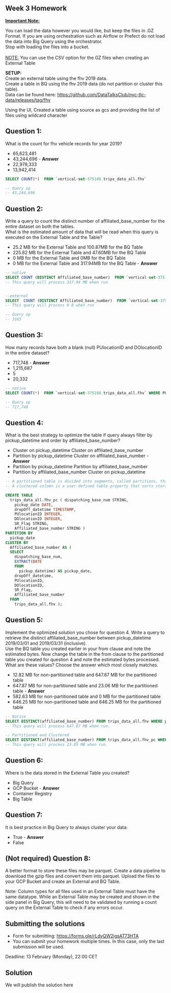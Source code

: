 ## Week 3 Homework
<b><u>Important Note:</b></u> <p>You can load the data however you would like, but keep the files in .GZ Format. 
If you are using orchestration such as Airflow or Prefect do not load the data into Big Query using the orchestrator.</br> 
Stop with loading the files into a bucket. </br></br>
<u>NOTE:</u> You can use the CSV option for the GZ files when creating an External Table</br>

<b>SETUP:</b></br>
Create an external table using the fhv 2019 data. </br>
Create a table in BQ using the fhv 2019 data (do not partition or cluster this table). </br>
Data can be found here: https://github.com/DataTalksClub/nyc-tlc-data/releases/tag/fhv </p>

Using the UI, Created a table using source as gcs and providing the list of files using wildcard character


## Question 1:
What is the count for fhv vehicle records for year 2019?
- 65,623,481
- 43,244,696 - __Answer__
- 22,978,333
- 13,942,414

```sql
SELECT COUNT(*)  FROM `vertical-set-375108.trips_data_all.fhv` 

-- Query op
-- 43,244,696
```

## Question 2:
Write a query to count the distinct number of affiliated_base_number for the entire dataset on both the tables.</br> 
What is the estimated amount of data that will be read when this query is executed on the External Table and the Table?

- 25.2 MB for the External Table and 100.87MB for the BQ Table
- 225.82 MB for the External Table and 47.60MB for the BQ Table
- 0 MB for the External Table and 0MB for the BQ Table
- 0 MB for the External Table and 317.94MB for the BQ Table - __Answer__

```sql
-- native
SELECT COUNT (DISTINCT Affiliated_base_number)  FROM `vertical-set-375108.trips_data_all.fhv` 
-- This query will process 317.94 MB when run


--external
SELECT  COUNT (DISTINCT Affiliated_base_number)  FROM `vertical-set-375108.trips_data_all.fhv_external`
-- This query will process 0 B when run

-- Query op
-- 3165
```

## Question 3:
How many records have both a blank (null) PUlocationID and DOlocationID in the entire dataset?
- 717,748 - __Answer__
- 1,215,687
- 5
- 20,332

```sql
-- native
SELECT COUNT(*)  FROM `vertical-set-375108.trips_data_all.fhv` WHERE PULocationID IS NULL AND DOLocationID IS NULL

-- Query op
-- 717,748
```


## Question 4:
What is the best strategy to optimize the table if query always filter by pickup_datetime and order by affiliated_base_number?
- Cluster on pickup_datetime Cluster on affiliated_base_number
- Partition by pickup_datetime Cluster on affiliated_base_number - __Answer__
- Partition by pickup_datetime Partition by affiliated_base_number
- Partition by affiliated_base_number Cluster on pickup_datetime

```sql
-- A partitioned table is divided into segments, called partitions, that make it easier to manage and query your data.
-- A clustered column is a user-defined table property that sorts storage blocks based on the values in the clustered columns.

CREATE TABLE
  trips_data_all.fhv_pc ( dispatching_base_num STRING,
    pickup_date DATE,
    dropOff_datetime TIMESTAMP,
    PUlocationID INTEGER,
    DOlocationID INTEGER,
    SR_Flag STRING,
    Affiliated_base_number STRING )
PARTITION BY
  pickup_date
CLUSTER BY
  Affiliated_base_number AS (
  SELECT
    dispatching_base_num,
    EXTRACT(DATE
    FROM
      pickup_datetime) AS pickup_date,
    dropOff_datetime,
    PUlocationID,
    DOlocationID,
    SR_Flag,
    Affiliated_base_number
  FROM
    trips_data_all.fhv );
```


## Question 5:
Implement the optimized solution you chose for question 4. Write a query to retrieve the distinct affiliated_base_number between pickup_datetime 2019/03/01 and 2019/03/31 (inclusive).</br> 
Use the BQ table you created earlier in your from clause and note the estimated bytes. Now change the table in the from clause to the partitioned table you created for question 4 and note the estimated bytes processed. What are these values? Choose the answer which most closely matches.
- 12.82 MB for non-partitioned table and 647.87 MB for the partitioned table
- 647.87 MB for non-partitioned table and 23.06 MB for the partitioned table - __Answer__
- 582.63 MB for non-partitioned table and 0 MB for the partitioned table
- 646.25 MB for non-partitioned table and 646.25 MB for the partitioned table

```sql
-- Native
SELECT DISTINCT(affiliated_base_number) FROM trips_data_all.fhv WHERE pickup_datetime BETWEEN '2019-03-01 00:00:00' AND '2019-03-31 00:00:00'
-- This query will process 647.87 MB when run.

-- Partitioned and Clustered
SELECT DISTINCT(affiliated_base_number) FROM trips_data_all.fhv_pc WHERE pickup_date BETWEEN '2019-03-01' AND '2019-03-31'
-- This query will process 23.05 MB when run.
```

## Question 6: 
Where is the data stored in the External Table you created?

- Big Query
- GCP Bucket - __Answer__
- Container Registry
- Big Table


## Question 7:
It is best practice in Big Query to always cluster your data:
- True - __Answer__
- False


## (Not required) Question 8:
A better format to store these files may be parquet. Create a data pipeline to download the gzip files and convert them into parquet. Upload the files to your GCP Bucket and create an External and BQ Table. 


Note: Column types for all files used in an External Table must have the same datatype. While an External Table may be created and shown in the side panel in Big Query, this will need to be validated by running a count query on the External Table to check if any errors occur. 
 
## Submitting the solutions

* Form for submitting: https://forms.gle/rLdvQW2igsAT73HTA
* You can submit your homework multiple times. In this case, only the last submission will be used. 

Deadline: 13 February (Monday), 22:00 CET


## Solution

We will publish the solution here